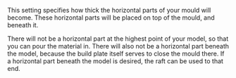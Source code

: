 This setting specifies how thick the horizontal parts of your mould will become. These horizontal parts will be placed on top of the mould, and beneath it.

There will not be a horizontal part at the highest point of your model, so that you can pour the material in. There will also not be a horizontal part beneath the model, because the build plate itself serves to close the mould there. If a horizontal part beneath the model is desired, the raft can be used to that end.